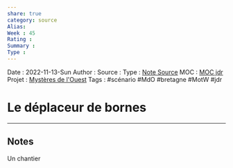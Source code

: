 ```yaml
---
share: true 
category: source
Alias:
Week : 45
Rating :
Summary : 
Type : 
---
```

Date : 2022-11-13-Sun
Author :
Source : 
Type : [Note Source](Note%20Source)
MOC : [MOC jdr](MOC%20jeu%20de%20r%C3%B4le)
Projet : [Mystères de l'Ouest](Myst%C3%A8res%20de%20l'Ouest.md)
Tags : #scénario #MdO #bretagne #MotW #jdr 

# Le déplaceur de bornes


***

## Notes

Un chantier 
